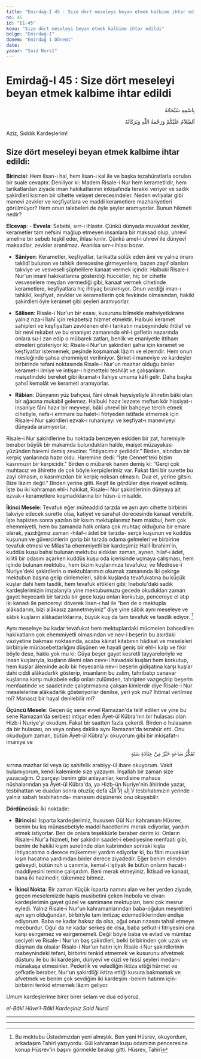 ```yaml
---
title: "Emirdağ-I 45 : Size dört meseleyi beyan etmek kalbime ihtar edildi"
no: 45
id: "E1-45"
konu: "Size dört meseleyi beyan etmek kalbime ihtar edildi"
bolge: "Emirdağ-I"
donem: "Emirdağ 1 Dönemi"
date: 
yazar: "Said Nursî"
---
```


# Emirdağ-I 45 : Size dört meseleyi beyan etmek kalbime ihtar edildi

<p class="arabic" dir="rtl" title="Meal: “Her türlü noksan sıfatlardan yüce olan Allah’ın adıyla.”">بِاسْمِهِ سُبْحَانَهُ</p>

<p class="arabic" dir="rtl" title="Meal: “Allah’ın selâmı, rahmeti ve bereketleri, üzerinize olsun.”">اَلسَّلاَمُ عَلَيْكُمْ وَرَحْمَةُ اللّٰهِ وَبَرَكَاتُهُ</p>

Aziz, Sıddık Kardeşlerim!

## Size dört meseleyi beyan etmek kalbime ihtar edildi:

**Birincisi**: Hem lisan-ı hal, hem lisan-ı kal ile ve başka tezahüratlarla sorulan bir suale cevaptır. Deniliyor ki: Madem Risale-i Nur hem kerametlidir, hem tarikatlardan ziyade iman hakikatlarının inkişafında terakki veriyor ve sadık şakirdleri kısmen bir cihette velayet derecesindeler. Neden evliyalar gibi manevi zevkler ve keşfiyatlara ve maddi kerametlere mazhariyetleri görülmüyor? Hem onun talebeleri de öyle şeyler aramıyorlar. Bunun hikmeti nedir?

**Elcevap**: - **Evvela**: Sebebi, sırr-ı ihlastır. Çünkü dünyada muvakkat zevkler, kerametler tam nefsini mağlup etmeyen insanlara bir maksad olup, uhrevî ameline bir sebeb teşkil eder, ihlası kırılır. Çünkü amel-i uhrevî ile dünyevî maksadlar, zevkler aranılmaz. Aranılsa sırr-ı ihlası bozar.

- **Sâniyen**: Kerametler, keşfiyatlar, tarikatta sülûk eden âmi ve yalnız imanı taklidî bulunan ve tahkik derecesine girmeyenlere, bazen zayıf olanları takviye ve vesveseli şüphelilere kanaat vermek içindir. Halbuki Risale-i Nur'un imanî hakikatlarına gösterdiği hüccetler, hiç bir cihette vesveselere meydan vermediği gibi, kanaat vermek cihetinde kerametlere, keşfiyatlara hiç ihtiyaç bırakmıyor. Onun verdiği iman-ı tahkikî, keşfiyat, zevkler ve kerametlerin çok fevkinde olmasından, hakiki şakirdleri öyle keramet gibi şeyleri aramıyorlar.

- **Sâlisen**: Risale-i Nur'un bir esası, kusurunu bilmekle mahviyetkârane yalnız rıza-i İlahî için rekabetsiz hizmet etmektir. Halbuki keramet sahipleri ve keşfiyattan zevklenen ehl-i tarikatın mabeynindeki ihtilaf ve bir nevi rekabet ve bu enaniyet zamanında ehl-i gafletin nazarında onlara su-i zan edip o mübarek zatları, benlik ve enaniyetle ittiham etmeleri gösteriyor ki; Risale-i Nur'un şakirdleri şahsı için keramet ve keşfiyatlar istememek, peşinde koşmamak lâzım ve elzemdir. Hem onun mesleğinde şahsa ehemmiyet verilmiyor. Şirket-i maneviye ve kardeşler birbirinde tefani noktasında Risale-i Nur'un mazhar olduğu binler keramet-i ilmiye ve intişar-ı hizmetteki teshilât ve çalışanların maişetindeki bereket gibi ikramat-ı İlahiye umuma kâfi gelir. Daha başka şahsî kemalât ve kerameti aramıyorlar.

- **Râbian**: Dünyanın yüz bahçesi, fâni olmak haysiyetiyle âhiretin bâki olan bir ağacına mukabil gelemez. Halbuki hazır lezzete meftun kör hissiyat-ı insaniye fâni hazır bir meyveyi, bâki uhrevî bir bahçeye tercih etmek cihetiyle, nefs-i emmare bu halet-i fıtriyeden istifade etmemek için Risale-i Nur şakirdleri ezvak-ı ruhaniyeyi ve keşfiyat-ı maneviyeyi dünyada aramıyorlar.

Risale-i Nur şakirdlerine bu noktada benzeyen eskiden bir zat, haremiyle beraber büyük bir makamda bulundukları halde, maişet müzayakası yüzünden haremi demiş zevcine: “İhtiyacımız şediddir.” Birden, altından bir kerpiç yanlarında hazır oldu. Haremine dedi: “İşte Cennet'teki bizim kasrımızın bir kerpicidir.” Birden o mübarek hanım demiş ki: “Gerçi çok muhtacız ve âhirette de çok böyle kerpiçlerimiz var. Fakat fâni bir surette bu zayi olmasın, o kasrımızdan bir kerpiç noksan olmasın. Dua et, yerine gitsin. Bize lâzım değil.” Birden yerine gitti. Keşif ile gördüler diye rivayet edilmiş. İşte bu iki kahraman ehl-i hakikat, Risale-i Nur şakirdlerinin dünyaya ait ezvak-ı kerametlere koşmadıklarına bir hüsn-ü misaldir.

**İkinci Mesele**: Tevafuk eğer müteaddid tarzda ve ayrı ayrı cihette birbirini takviye edecek surette olsa, katiyet ve sarahat derecesinde kanaat verebilir. İşte hapisten sonra yazılan bir kısım mektuplarımız hem makbul, hem çok ehemmiyetli, hem bu zamanda halk onlara çok muhtaç olduğuna bir emare olarak, yazdığımız zaman -hilaf-ı âdet bir tarzda- serçe kuşunun ve kuddüs kuşunun ve güvercinlerin garip bir tarzda odama gelmeleri ve birbirine tevafuk etmesi ve Milas'ta ehemmiyetli bir kardeşimiz Halil İbrahim'in, kuddüs kuşu bahsi bulunan mektubu aldıkları zaman, aynen, hilaf-ı âdet, kilitli bir odasını açarken kuddüs kuşu oda içerisinde uçmaya çalışması, hem içinde bulunan mektubu, hem bizim kuşlarımıza tevafuku; ve Medrese-i Nuriye'deki şakirdlerin o mektublarımızı okumak zamanında iki çekirge mektubun başına gelip dinlemeleri, sâbık kuşlarda tevafukatına bu küçük kuşlar dahi hem tasdik, hem tevafuk ettikleri gibi; İnebolu'daki sadık kardeşlerimizin imzalarıyla yine mektubumuzu gecede okudukları zaman gayet heyecanlı bir tarzda bir gece kuşu onları korkutup, pencereye el atıp iki kanadı ile pencereyi döverek lisan-ı hal ile “ben de o mektupla alâkadarım, bizi alâkasız zannetmeyiniz” diye yine sâbık aynı meseleye ve sâbık kuşların alâkadarlıklarına, büyük kuş da tam tevafuk ve tasdik ediyor. [^1]

Aynı meseleye bu kadar tevafukat hem mektuplardaki mücmelen bahsedilen hakikatların çok ehemmiyetli olmasından ve nev-i beşerin bu asırdaki vaziyetine bakması noktasında, acaba kâinat kitabının hâdisat ve meseleleri birbiriyle münasebettarlığını düşünen ve hayali geniş bir ehl-i kalp ve fikir böyle dese, hakkı yok mu ki: Güya beşer gayet kesretli tayyareleriyle ve insan kuşlarıyla, kuşların âlemi olan cevv-i havadaki kuşları hem korkutup, hem kuşlar âleminde acib bir heyecanla nev-i beşerin gidişatına karşı kuşlar dahi ciddi alâkadarlık gösterip, insanların bu zalim, tahribatçı canavar kuşlarına karşı mukabele edip onları zulümden, tahripten vazgeçirip beşerin menfaatinde ve saadetinde çalıştırmasına çalışan kimlerdir diye Risale-i Nur meselelerine alâkadarlık gösteriyorlar denilse, yeri yok mu? İhtimal verilmez mi? Manasız bir hayal denilebilir mi?

**Üçüncü Mesele**: Geçen üç sene evvel Ramazan'da telif edilen ve yine bu sene Ramazan'da serbest intişar eden Âyet-ül Kübra'nın bir hulasası olan Hizb-i Nuriye'yi okudum. Fakat bir saatten fazla çekerdi. Birden o hulasanın da bir hulasası, on veya onbeş dakika aynı Ramazan'da tezahür etti. Onu okuduğum zaman, bütün Âyet-ül Kübra'yı okuyorum gibi bir inkişafat-ı imaniye ve

<p class="arabic" dir="rtl" title="Meal: “Bir saat tefekkür, bir sene ibadetten daha hayırlıdır.”">تَفَكُّرُ سَاعَةٍ خَيْرٌ مِنْ عِبَادَةِ سَنَةٍ</p>

sırrına mazhar iki veya üç sahifelik arabiyy-ül ibare okuyorum. Vakit bulamıyorum, kendi kalemimle size yazayım. İnşallah bir zaman size yazacağım. O parçayı benim gibi anlayanlar, kendisine mahsus nüshalarından ya Âyet-ül Kübra'da, ya Hizb-ün Nuriye'nin âhirinde yazar, tesbihattan ve duadan sonra otuzüç defa <span class="arabic" dir="rtl" title="Meal: “Allah’tan başka ilah yoktur.” ">لاَ اِلٰهَ اِلاَّ اللّٰهُ</span> tesbihatımızın yerinde -yalnız sabah tesbihatında- manasını düşünerek onu okuyabilir.

**Dördüncüsü**: İki noktadır:

- **Birincisi**: Isparta kardeşlerimiz, hususen Gül Nur kahramanı Hüsrev, benim bu kış münasebetiyle maddi hacetlerimi merak ediyorlar, yardım etmek istiyorlar. Ben de onlara teşekkürle beraber derim ki: Onların Risale-i Nur'a hizmeti, her şakirdin saadet-i ebediyesine menfaati gibi, benim de hakiki kışım suretinde olan kabrimden sonraki kışta ihtiyacatıma o derece mükemmel yardım ediyorlar ki, bu fâni muvakkat kışın hacatına yardımdan binler derece ziyadedir. Eğer benim elimden gelseydi, bütün ruh u canımla, kemal-i iştiyak ile bütün onların hacat-ı maddiyesini temine çalışırdım. Beni merak etmeyiniz. İktisad ve kanaat, bana iki hazinedir, tükenmez bitmez.

- **İkinci Nokta**: Bir zaman Küçük Isparta namını alan ve her yerden ziyade, geçen meselemizde hapis musibetini çeken İnebolu ve civarı kardeşlerimin gayet güzel ve samimane mektupları, beni çok mesrur eyledi. Yalnız Risale-i Nur'un kahramanlarından baba-oğulun meşrebleri ayrı ayrı olduğundan, birbiriyle tam imtizaç edemediklerinden endişe ediyorum. Baba ne kadar haksız da olsa, oğul onun rızasını tahsil etmeye mecburdur. Oğul da ne kadar serkeş de olsa, baba şefkat-i fıtriyesini ona karşı esirgemez ve esirgememeli. Değil böyle baba ve evlad ve mümtaz seciyeli ve Risale-i Nur'un baş şakirdleri, belki birbirinden çok uzak ve düşman da olsalar Risale-i Nur'un hatırı için Risale-i Nur şakirdlerinin mabeynindeki tefani, birbirini tenkid etmemek ve kusurunu afvetmek düsturu ile bu iki kardeşim, dünyevî ve cüzî ve hissî şeyleri medar-ı münakaşa etmesinler. Pederlik ve veledliğin iktiza ettiği hürmet ve şefkatle beraber, Nur'un şakirdliği iktiza ettiği kusura bakmamak ve afvetmek ve benim çok sevdiğim iki kardeşim -benim hatırım için- birbirini tenkid etmemek lâzım geliyor.

Umum kardeşlerime birer birer selam ve dua ediyoruz.

*el-Bâkî Hüve’l-Bâkî*
*Kardeşiniz*
*Said Nursî*

***

***
[^1]: Bu mektubu Üstadımızdan yeni almıştık. Ben yani Hüsrev, okuyordum, arkadaşım Tahirî yazıyordu. Gül kahraman kuşu odamızın penceresine konup Hüsrev'in başını görmekle bırakıp gitti. Hüsrev, Tahirî
